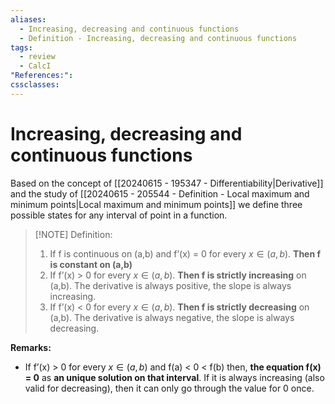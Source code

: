 ```yaml
---
aliases:
  - Increasing, decreasing and continuous functions
  - Definition - Increasing, decreasing and continuous functions
tags:
  - review
  - CalcI
"References:": 
cssclasses:
---
```

# Increasing, decreasing and continuous functions
Based on the concept of [[20240615 - 195347 - Differentiability|Derivative]] and the study of [[20240615 - 205544 - Definition - Local maximum and minimum points|Local maximum and minimum points]] we define three possible states for any interval of point in a function. 


> [!NOTE]  Definition:
> 1. If f is continuous on (a,b) and f’(x) = 0 for every $x \in (a,b)$. **Then f is constant on (a,b)**
> 2. If f’(x) > 0 for every $x \in (a,b)$. **Then f is strictly increasing** on (a,b). 
>    The derivative is always positive, the slope is always increasing. 
> 3. If f’(x) < 0 for every $x \in (a,b)$. **Then f is strictly decreasing** on (a,b). 
>    The derivative is always negative, the slope is always decreasing. 

**Remarks:**
+ If f’(x) > 0 for every $x \in (a,b)$ and f(a) < 0 < f(b) then, **the equation f(x) = 0** as **an unique solution on that interval**. 
  If it is always increasing (also valid for decreasing), then it can only go through the value for 0 once. 